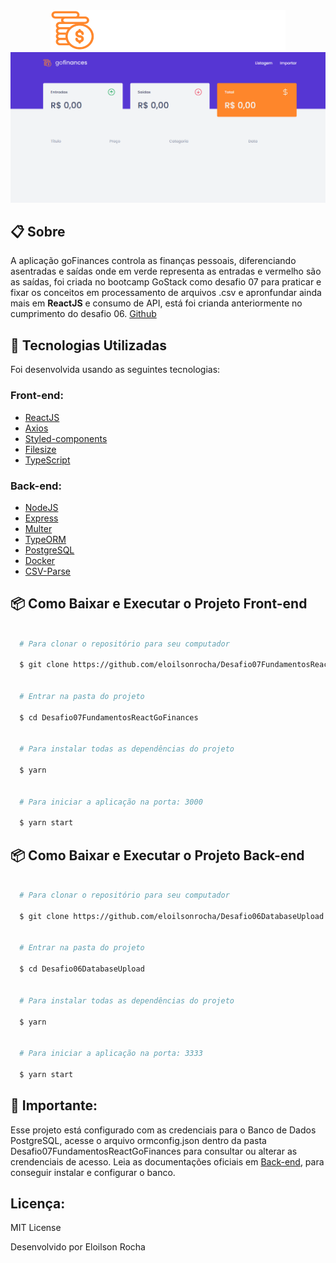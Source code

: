 <div align="center">
  <img src="src/assets/logo.svg">
</div>

<div>
  <img src="src/assets/goFinances.gif">
</div>

## 📋 Sobre

A aplicação goFinances controla as finanças pessoais, diferenciando asentradas e saídas onde em verde representa as entradas e vermelho são as saídas, foi criada no bootcamp GoStack como desafio 07 para praticar e fixar os conceitos em processamento de arquivos .csv e apronfundar ainda mais em **ReactJS** e consumo de API, está foi crianda anteriormente no cumprimento do desafio 06. [Github](https://api.github.com)


## 🚀 Tecnologias Utilizadas

Foi desenvolvida usando as seguintes tecnologias:

### Front-end:

- [ReactJS](https://pt-br.reactjs.org)
- [Axios](https://github.com/axios/axios)
- [Styled-components](https://styled-components.com)
- [Filesize](https://www.npmjs.com/package/filesize)
- [TypeScript](https://www.typescriptlang.org)

### Back-end:

- [NodeJS](https://nodejs.org/en)
- [Express](https://expressjs.com)
- [Multer](https://www.npmjs.com/package/multer)
- [TypeORM](https://typeorm.io/#/)
- [PostgreSQL](https://www.postgresql.org/)
- [Docker](https://www.docker.com/)
- [CSV-Parse](https://www.npmjs.com/package/csv-parse)



## 📦 Como Baixar e Executar o Projeto Front-end

```bash

  # Para clonar o repositório para seu computador

  $ git clone https://github.com/eloilsonrocha/Desafio07FundamentosReactGoFinances.git


  # Entrar na pasta do projeto

  $ cd Desafio07FundamentosReactGoFinances


  # Para instalar todas as dependências do projeto

  $ yarn


  # Para iniciar a aplicação na porta: 3000

  $ yarn start

```


## 📦 Como Baixar e Executar o Projeto Back-end

```bash

  # Para clonar o repositório para seu computador

  $ git clone https://github.com/eloilsonrocha/Desafio06DatabaseUpload.git


  # Entrar na pasta do projeto

  $ cd Desafio06DatabaseUpload


  # Para instalar todas as dependências do projeto

  $ yarn


  # Para iniciar a aplicação na porta: 3333

  $ yarn start

  ```

## 🚦 Importante:

Esse projeto está configurado com as credenciais para o Banco de Dados PostgreSQL, acesse o arquivo ormconfig.json dentro da pasta Desafio07FundamentosReactGoFinances para consultar ou alterar as crendenciais de acesso.
Leia as documentações oficiais em [Back-end](#-Back-end), para conseguir instalar e configurar o banco.

## Licença:

MIT License

Desenvolvido por Eloilson Rocha
